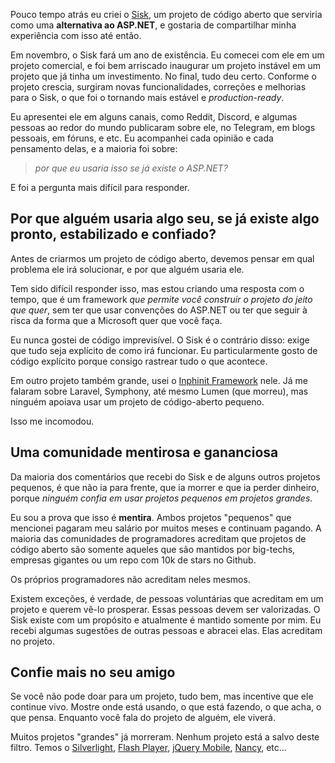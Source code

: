 <!--
{
    "title": "Sobre o ego da comunidade open-source",
    "published": "30 de outubro, 2023",
    "color": "#E63244",
    "tags": ["open-source"]
}
-->

Pouco tempo atrás eu criei o [Sisk](https://sisk.project-principium.dev/), um projeto de código aberto que serviria como uma **alternativa ao ASP.NET**, e gostaria de compartilhar minha experiência com isso até então.

Em novembro, o Sisk fará um ano de existência. Eu comecei com ele em um projeto comercial, e foi bem arriscado inaugurar um projeto instável em um projeto que já tinha um investimento. No final, tudo deu certo. Conforme o projeto crescia, surgiram novas funcionalidades, correções e melhorias para o Sisk, o que foi o tornando mais estável e _production-ready_.

Eu apresentei ele em alguns canais, como Reddit, Discord, e algumas pessoas ao redor do mundo publicaram sobre ele, no Telegram, em blogs pessoais, em fóruns, e etc. Eu acompanhei cada opinião e cada pensamento delas, e a maioria foi sobre:

> _por que eu usaria isso se já existe o ASP.NET?_

E foi a pergunta mais difícil para responder.

## Por que alguém usaria algo seu, se já existe algo pronto, estabilizado e confiado?

Antes de criarmos um projeto de código aberto, devemos pensar em qual problema ele irá solucionar, e por que alguém usaria ele.

Tem sido difícil responder isso, mas estou criando uma resposta com o tempo, que é um framework _que permite você construir o projeto do jeito que quer_, sem ter que usar convenções do ASP.NET ou ter que seguir à risca da forma que a Microsoft quer que você faça.

Eu nunca gostei de código imprevisível. O Sisk é o contrário disso: exige que tudo seja explícito de como irá funcionar. Eu particularmente gosto de código explícito porque consigo rastrear tudo o que acontece.

Em outro projeto também grande, usei o [Inphinit Framework](https://inphinit.github.io/pt/) nele. Já me falaram sobre Laravel, Symphony, até mesmo Lumen (que morreu), mas ninguém apoiava usar um projeto de código-aberto pequeno.

Isso me incomodou.

## Uma comunidade mentirosa e gananciosa

Da maioria dos comentários que recebi do Sisk e de alguns outros projetos pequenos, é que não ia para frente, que ia morrer e que ia perder dinheiro, porque _ninguém confia em usar projetos pequenos em projetos grandes_.

Eu sou a prova que isso é **mentira**. Ambos projetos "pequenos" que mencionei pagaram meu salário por muitos meses e continuam pagando. A maioria das comunidades de programadores acreditam que projetos de código aberto são somente aqueles que são mantidos por big-techs, empresas gigantes ou um repo com 10k de stars no Github.

Os próprios programadores não acreditam neles mesmos.

Existem exceções, é verdade, de pessoas voluntárias que acreditam em um projeto e querem vê-lo prosperar. Essas pessoas devem ser valorizadas. O Sisk existe com um propósito e atualmente é mantido somente por mim. Eu recebi algumas sugestões de outras pessoas e abracei elas. Elas acreditam no projeto.

## Confie mais no seu amigo

Se você não pode doar para um projeto, tudo bem, mas incentive que ele continue vivo. Mostre onde está usando, o que está fazendo, o que acha, o que pensa. Enquanto você fala do projeto de alguém, ele viverá.

Muitos projetos "grandes" já morreram. Nenhum projeto está a salvo deste filtro. Temos o [Silverlight](https://support.microsoft.com/en-us/windows/silverlight-end-of-support-0a3be3c7-bead-e203-2dfd-74f0a64f1788), [Flash Player](https://www.adobe.com/br/products/flashplayer/end-of-life.html), [jQuery Mobile](https://github.com/jquery-archive/jquery-mobile), [Nancy](https://github.com/NancyFx/Nancy), etc...
